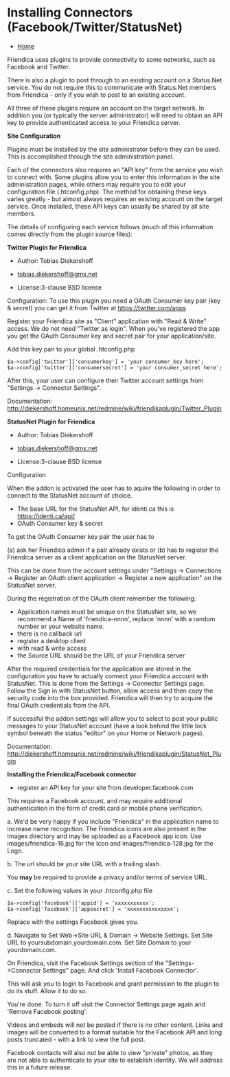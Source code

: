 Installing Connectors (Facebook/Twitter/StatusNet)
==================================================

* [Home](help)


Friendica uses plugins to provide connectivity to some networks, such as Facebook and Twitter. 

There is also a plugin to post through to an existing account on a Status.Net service. You do not require this to communicate with Status.Net members from Friendica - only if you wish to post to an existing account.

All three of these plugins require an account on the target network. In addition you (or typically the server administrator) will need to obtain an API key to provide authenticated access to your Friendica server.

**Site Configuration**

Plugins must be installed by the site administrator before they can be used. This is accomplished through the site administration panel.


Each of the connectors also requires an "API key" from the service you wish to connect with. Some plugins allow you to enter this information in the site administration pages, while others may require you to edit your configuration file (.htconfig.php). The method for obtaining these keys varies greatly - but almost always requires an existing account on the target service. Once installed, these API keys can usually be shared by all site members.


The details of configuring each service follows (much of this information comes directly from the plugin source files):

**Twitter Plugin for Friendica**

* Author: Tobias Diekershoff
* tobias.diekershoff@gmx.net

* License:3-clause BSD license

Configuration:
To use this plugin you need a OAuth Consumer key pair (key & secret)
you can get it from Twitter at https://twitter.com/apps

Register your Friendica site as "Client" application with "Read & Write" access.
We do not need "Twitter as login". When you've registered the app you get the
OAuth Consumer key and secret pair for your application/site.

Add this key pair to your global .htconfig.php

```
$a->config['twitter']['consumerkey'] = 'your consumer_key here';
$a->config['twitter']['consumersecret'] = 'your consumer_secret here';
```

After this, your user can configure their Twitter account settings
from "Settings -> Connector Settings".

Documentation: http://diekershoff.homeunix.net/redmine/wiki/friendikaplugin/Twitter_Plugin


**StatusNet Plugin for Friendica**

* Author: Tobias Diekershoff
* tobias.diekershoff@gmx.net

* License:3-clause BSD license

Configuration

When the addon is activated the user has to aquire the following in order to connect to the StatusNet account of choice.

* The base URL for the StatusNet API, for identi.ca this is https://identi.ca/api/
* OAuth Consumer key & secret

To get the OAuth Consumer key pair the user has to 

(a) ask her Friendica admin if a pair already exists or 
(b) has to register the Friendica server as a client application on the StatusNet server. 

This can be done from the account settings under "Settings -> Connections -> Register an OAuth client application -> Register a new application" on the StatusNet server.

During the registration of the OAuth client remember the following:

* Application names must be unique on the StatusNet site, so we recommend a Name of 'friendica-nnnn', replace 'nnnn' with a random number or your website name.
* there is no callback url
* register a desktop client
* with read & write access
* the Source URL should be the URL of your Friendica server

After the required credentials for the application are stored in the configuration you have to actually connect your Friendica account with StatusNet. This is done from the Settings -> Connector Settings page. Follow the Sign in with StatusNet button, allow access and then copy the security code into the box provided. Friendica will then try to acquire the final OAuth credentials from the API. 

If successful the addon settings will allow you to select to post your public messages to your StatusNet account (have a look behind the little lock symbol beneath the status "editor" on your Home or Network pages).

Documentation: http://diekershoff.homeunix.net/redmine/wiki/friendikaplugin/StatusNet_Plugin



**Installing the Friendica/Facebook connector**

* register an API key for your site from developer.facebook.com

This requires a Facebook account, and may require additional authentication in the form of credit card or mobile phone verification. 

a. We'd be very happy if you include "Friendica" in the application name
to increase name recognition. The Friendica icons are also present
in the images directory and may be uploaded as a Facebook app icon.
Use images/friendica-16.jpg for the Icon and images/friendica-128.jpg for the Logo.

b. The url should be your site URL with a trailing slash.

You **may** be required to provide a privacy and/or terms of service URL.

c. Set the following values in your .htconfig.php file

```
$a->config['facebook']['appid'] = 'xxxxxxxxxxx';
$a->config['facebook']['appsecret'] = 'xxxxxxxxxxxxxxx';
```

Replace with the settings Facebook gives you.

d. Navigate to Set Web->Site URL & Domain -> Website Settings.  Set Site URL
to yoursubdomain.yourdomain.com.  Set Site Domain to your yourdomain.com.


On Friendica, visit the Facebook Settings section of the "Settings->Connector Settings" page. And click 'Install Facebook Connector'.

This will ask you to login to Facebook and grant permission to the
plugin to do its stuff. Allow it to do so.

You're done. To turn it off visit the Connector Settings page again and
'Remove Facebook posting'.

Videos and embeds will not be posted if there is no other content. Links
and images will be converted to a format suitable for the Facebook API and
long posts truncated - with a link to view the full post.

Facebook contacts will also not be able to view "private" photos, as they are not able to authenticate to your site to establish identity. We will address this in a future release.




 


